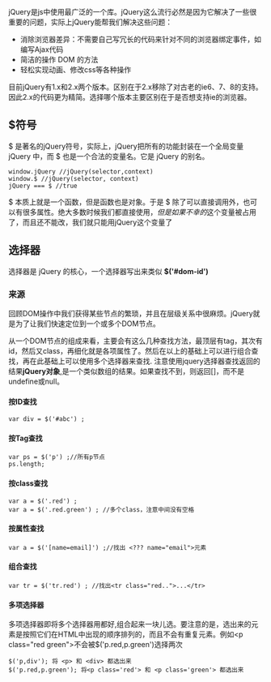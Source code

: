 jQuery是js中使用最广泛的一个库。jQuery这么流行必然是因为它解决了一些很重要的问题，实际上jQuery能帮我们解决这些问题：
- 消除浏览器差异：不需要自己写冗长的代码来针对不同的浏览器绑定事件，如编写Ajax代码
- 简洁的操作 DOM 的方法
- 轻松实现动画、修改css等各种操作

目前jQuery有1.x和2.x两个版本。区别在于2.x移除了对古老的ie6、7、8的支持。因此2.x的代码更为精简。选择哪个版本主要区别在于是否想支持ie的浏览器。

## $符号
$ 是著名的jQuery符号，实际上，jQuery把所有的功能封装在一个全局变量 jQuery 中，而 $ 也是一个合法的变量名。它是 jQuery 的别名。
```
window.jQuery //jQuery(selector,context)
window.$ //jQuery(selector, context)
jQuery === $ //true
```
$ 本质上就是一个函数，但是函数也是对象。于是 $ 除了可以直接调用外，也可以有很多属性。绝大多数时候我们都直接使用$，但是如果不幸的$这个变量被占用了，而且还不能改，我们就只能用jQuery这个变量了

## 选择器
选择器是 jQuery 的核心，一个选择器写出来类似 **$('#dom-id')**

### 来源
回顾DOM操作中我们获得某些节点的繁琐，并且在层级关系中很麻烦。jQuery就是为了让我们快速定位到一个或多个DOM节点。

从一个DOM节点的组成来看，主要会有这么几种查找方法，最顶层有tag，其次有id，然后又class，再细化就是各项属性了。然后在以上的基础上可以进行组合查找，再在此基础上可以使用多个选择器来查找.
注意使用jquery选择器查找返回的结果**jQuery对象**,是一个类似数组的结果。如果查找不到，则返回[]，而不是undefine或null。
#### 按ID查找
```
var div = $('#abc') ;
```
#### 按Tag查找
```
var ps = $('p') ;//所有p节点
ps.length;
```
#### 按class查找
```
var a = $('.red') ;
var a = $('.red.green') ; //多个class，注意中间没有空格
```
#### 按属性查找
```
var a = $('[name=email]') ;//找出 <??? name="email">元素
```
#### 组合查找
```
var tr = $('tr.red') ; //找出<tr class="red..">...</tr>
```
#### 多项选择器
多项选择器即将多个选择器用都好,组合起来一块儿选。要注意的是，选出来的元素是按照它们在HTML中出现的顺序排列的，而且不会有重复元素。例如\<p class="red green"\>不会被$('p.red,p.green')选择两次
```
$('p,div'); 将 <p> 和 <div> 都选出来
$('p.red,p.green'); 将<p class='red'> 和 <p class='green'> 都选出来
```

